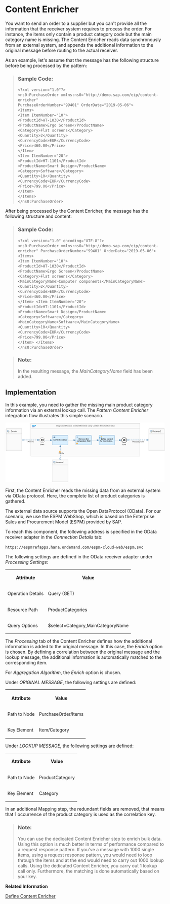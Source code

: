 <!-- loio0e7ba7fc4d4b4f47ab84ad6ce0d1a8ec -->

# Content Enricher

You want to send an order to a supplier but you can't provide all the information that the receiver system requires to process the order. For instance, the items only contain a product category code but the main category name is missing. The Content Enricher reads data synchronously from an external system, and appends the additional information to the original message before routing to the actual receiver.

As an example, let's assume that the message has the following structure before being processed by the pattern:

> ### Sample Code:  
> ```
> <?xml version="1.0"?>
> <ns0:PurchaseOrder xmlns:ns0="http://demo.sap.com/eip/content-enricher"
> PurchaseOrderNumber="99401" OrderDate="2019-05-06">
> <Items>
> <Item ItemNumber="10">
> <ProductId>HT-1030</ProductId>
> <ProductName>Ergo Screen</ProductName>
> <Category>Flat screens</Category>
> <Quantity>2</Quantity>
> <CurrencyCode>EUR</CurrencyCode>
> <Price>460.00</Price>
> </Item>
> <Item ItemNumber="20">
> <ProductId>HT-1101</ProductId>
> <ProductName>Smart Design</ProductName>
> <Category>Software</Category>
> <Quantity>10</Quantity>
> <CurrencyCode>EUR</CurrencyCode>
> <Price>799.00</Price>
> </Item>
> </Items>
> </ns0:PurchaseOrder>
> ```

After being processed by the Content Enricher, the message has the following structure and content:

> ### Sample Code:  
> ```
> <?xml version="1.0" encoding="UTF-8"?>
> <ns0:PurchaseOrder xmlns:ns0="http://demo.sap.com/eip/content-enricher" PurchaseOrderNumber="99401" OrderDate="2019-05-06">
> <Items>
> <Item ItemNumber="10">
> <ProductId>HT-1030</ProductId>
> <ProductName>Ergo Screen</ProductName>
> <Category>Flat screens</Category>
> <MainCategoryName>Computer components</MainCategoryName>
> <Quantity>2</Quantity>
> <CurrencyCode>EUR</CurrencyCode>
> <Price>460.00</Price>
> </Item> <Item ItemNumber="20"> 
> <ProductId>HT-1101</ProductId> 
> <ProductName>Smart Design</ProductName> 
> <Category>Software</Category> 
> <MainCategoryName>Software</MainCategoryName> 
> <Quantity>10</Quantity> 
> <CurrencyCode>EUR</CurrencyCode> 
> <Price>799.00</Price> 
> </Item> </Items> 
> </ns0:PurchaseOrder>
> ```

> ### Note:  
> In the resulting message, the *MainCategoryName* field has been added.



<a name="loio0e7ba7fc4d4b4f47ab84ad6ce0d1a8ec__section_rwy_rp1_5jb"/>

## Implementation

In this example, you need to gather the missing main product category information via an external lookup call. The *Pattern Content Enricher* integration flow illustrates this simple scenario.

![](images/Pattern_ContentEnricher_053f8e4.png)

First, the Content Enricher reads the missing data from an external system via OData protocol. Here, the complete list of product categories is gathered.

The external data source supports the Open DataProtocol \(OData\). For our scenario, we use the ESPM WebShop, which is based on the Enterprise Sales and Procurement Model \(ESPM\) provided by SAP.

To reach this component, the following address is specified in the OData receiver adapter in the *Connection Details* tab:

`https://espmrefapps.hana.ondemand.com/espm-cloud-web/espm.svc`

The following settings are defined in the OData receiver adapter under *Processing Settings*:


<table>
<tr>
<th valign="top">

Attribute

</th>
<th valign="top">

Value

</th>
</tr>
<tr>
<td valign="top">

Operation Details

</td>
<td valign="top">

Query \(GET\)

</td>
</tr>
<tr>
<td valign="top">

Resource Path

</td>
<td valign="top">

ProductCategories

</td>
</tr>
<tr>
<td valign="top">

Query Options

</td>
<td valign="top">

$select=Category,MainCategoryName

</td>
</tr>
</table>

The *Processing* tab of the Content Enricher defines how the additional information is added to the original message. In this case, the *Enrich* option is chosen. By defining a correlation between the original message and the lookup message, the additional information is automatically matched to the corresponding item.

For *Aggregation Algorithm*, the *Enrich* option is chosen.

Under *ORIGINAL MESSAGE*, the following settings are defined:


<table>
<tr>
<th valign="top">

Attribute

</th>
<th valign="top">

Value

</th>
</tr>
<tr>
<td valign="top">

Path to Node

</td>
<td valign="top">

PurchaseOrder/Items

</td>
</tr>
<tr>
<td valign="top">

Key Element

</td>
<td valign="top">

Item/Category

</td>
</tr>
</table>

Under *LOOKUP MESSAGE*, the following settings are defined:


<table>
<tr>
<th valign="top">

Attribute

</th>
<th valign="top">

Value

</th>
</tr>
<tr>
<td valign="top">

Path to Node

</td>
<td valign="top">

ProductCategory

</td>
</tr>
<tr>
<td valign="top">

Key Element

</td>
<td valign="top">

Category

</td>
</tr>
</table>

In an additional Mapping step, the redundant fields are removed, that means that 1 occurrence of the product category is used as the correlation key.

> ### Note:  
> You can use the dedicated Content Enricher step to enrich bulk data. Using this option is much better in terms of performance compared to a request response pattern. If you've a message with 1000 single items, using a request response pattern, you would need to loop through the items and at the end would need to carry out 1000 lookup calls. Using the dedicated Content Enricher, you carry out 1 lookup call only. Furthermore, the matching is done automatically based on your key.

**Related Information**  


[Define Content Enricher](define-content-enricher-8827f9f.md "")

